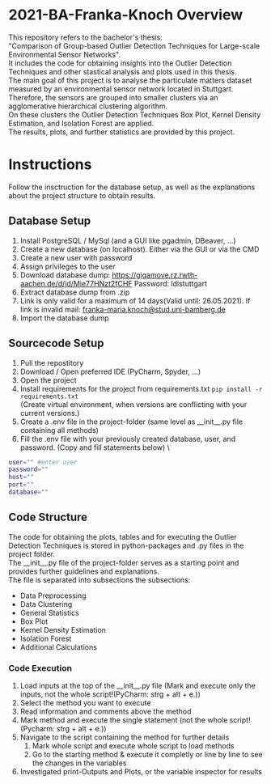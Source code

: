 # 2021-BA-Franka-Knoch Overview

This repository refers to the bachelor's thesis: \
\"Comparison of Group-based Outlier Detection Techniques for Large-scale Environmental Sensor Networks\". \
It includes the code for obtaining insights into the Outlier Detection Techniques and other stastical analysis and plots used in this thesis.\
The main goal of this project is to analyse the particulate matters dataset measured by an environmental sensor network located in Stuttgart.\
Therefore, the sensors are grouped into smaller clusters via an agglomerative hierarchical clustering algorithm.\
On these clusters the Outlier Detection Techniques Box Plot, Kernel Density Estimation, and Isolation Forest are applied.\
The results, plots, and further statistics are provided by this project.

# Instructions

Follow the insctruction for the database setup, as well as the explanations about the project structure to obtain results.

## Database Setup

1. Install PostgreSQL / MySql (and a GUI like pgadmin, DBeaver, ...)
2. Create a new database (on localhost). Either via the GUI or via the CMD
3. Create a new user with password
4. Assign privileges to the user
5. Download database dump: https://gigamove.rz.rwth-aachen.de/d/id/Mie77HNzt2fCHF Password: ldistuttgart
6. Extract database dump from .zip
7. Link is only valid for a maximum of 14 days(Valid until: 26.05.2021). If link is invalid mail: franka-maria.knoch@stud.uni-bamberg.de
8. Import the database dump

## Sourcecode Setup

1. Pull the repostitory
2. Download / Open preferred IDE (PyCharm, Spyder, ...)
3. Open the project
4. Install requirements for the project from requirements.txt `pip install -r requirements.txt` \
   (Create virtual environment, when versions are conflicting with your current versions.)
5. Create a .env file in the project-folder (same level as \_\_init\_\_.py file containing all methods)
6. Fill the .env file with your previously created database, user, and password. (Copy and fill statements below) \

```bash
user="" #enter user
password=""
host=""
port=""
database=""
```

## Code Structure

The code for obtaining the plots, tables and for executing the Outlier Detection Techniques is stored in python-packages and .py files in the project folder.\
The \_\_init\_\_.py file of the project-folder serves as a starting point and provides further guidelines and explanations.\
The file is separated into subsections the subsections:

- Data Preprocessing
- Data Clustering
- General Statistics
- Box Plot
- Kernel Density Estimation
- Isolation Forest
- Additional Calculations

### Code Execution

1. Load inputs at the top of the \_\_init\_\_.py file (Mark and execute only the inputs, not the whole script!(PyCharm: strg + alt + e.))
2. Select the method you want to execute
3. Read information and comments above the method
4. Mark method and execute the single statement (not the whole script! (Pycharm: strg + alt + e.))
5. Navigate to the script containing the method for further details
   1. Mark whole script and execute whole script to load methods
   2. Go to the starting method & execute it completly or line by line to see the changes in the variables
6. Investigated print-Outputs and Plots, or the variable inspector for results

